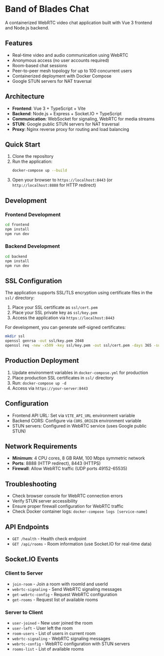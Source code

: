 # Band of Blades Chat

A containerized WebRTC video chat application built with Vue 3 frontend and Node.js backend.

## Features

- Real-time video and audio communication using WebRTC
- Anonymous access (no user accounts required)
- Room-based chat sessions
- Peer-to-peer mesh topology for up to 100 concurrent users
- Containerized deployment with Docker Compose
- Google STUN servers for NAT traversal

## Architecture

- **Frontend**: Vue 3 + TypeScript + Vite
- **Backend**: Node.js + Express + Socket.IO + TypeScript
- **Communication**: WebSocket for signaling, WebRTC for media streams
- **STUN**: Google public STUN servers for NAT traversal
- **Proxy**: Nginx reverse proxy for routing and load balancing

## Quick Start

1. Clone the repository
2. Run the application:
   ```bash
   docker-compose up --build
   ```
3. Open your browser to `https://localhost:8443` (or `http://localhost:8888` for HTTP redirect)

## Development

### Frontend Development
```bash
cd frontend
npm install
npm run dev
```

### Backend Development
```bash
cd backend
npm install
npm run dev
```

## SSL Configuration

The application supports SSL/TLS encryption using certificate files in the `ssl/` directory:

1. Place your SSL certificate as `ssl/cert.pem`
2. Place your SSL private key as `ssl/key.pem`
3. Access the application via `https://localhost:8443`

For development, you can generate self-signed certificates:
```bash
mkdir ssl
openssl genrsa -out ssl/key.pem 2048
openssl req -new -x509 -key ssl/key.pem -out ssl/cert.pem -days 365 -subj "/C=US/ST=State/L=City/O=Organization/CN=localhost"
```

## Production Deployment

1. Update environment variables in `docker-compose.yml` for production
2. Place production SSL certificates in `ssl/` directory
3. Run: `docker-compose up -d`
4. Access via `https://your-server:8443`

## Configuration

- Frontend API URL: Set via `VITE_API_URL` environment variable
- Backend CORS: Configure via `CORS_ORIGIN` environment variable
- STUN servers: Configured in WebRTC service (uses Google public STUN)

## Network Requirements

- **Minimum**: 4 CPU cores, 8 GB RAM, 100 Mbps symmetric network
- **Ports**: 8888 (HTTP redirect), 8443 (HTTPS)
- **Firewall**: Allow WebRTC traffic (UDP ports 49152-65535)

## Troubleshooting

- Check browser console for WebRTC connection errors
- Verify STUN server accessibility
- Ensure proper firewall configuration for WebRTC traffic
- Check Docker container logs: `docker-compose logs [service-name]`

## API Endpoints

- `GET /health` - Health check endpoint
- `GET /api/rooms` - Room information (use Socket.IO for real-time data)

## Socket.IO Events

### Client to Server
- `join-room` - Join a room with roomId and userId
- `webrtc-signaling` - Send WebRTC signaling messages
- `get-webrtc-config` - Request WebRTC configuration
- `get-rooms` - Request list of available rooms

### Server to Client
- `user-joined` - New user joined the room
- `user-left` - User left the room
- `room-users` - List of users in current room
- `webrtc-signaling` - WebRTC signaling messages
- `webrtc-config` - WebRTC configuration with STUN servers
- `rooms-list` - List of available rooms
